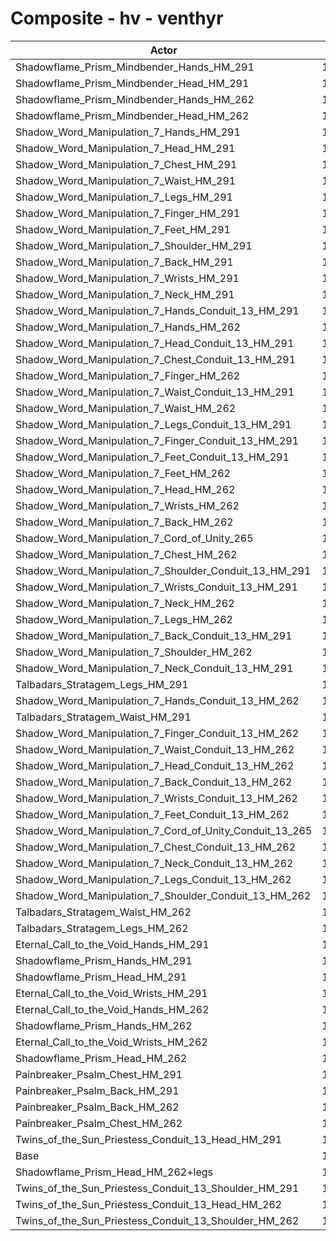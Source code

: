 # Composite - hv - venthyr
| Actor | DPS | Increase |
|---|:---:|:---:|
|Shadowflame_Prism_Mindbender_Hands_HM_291|14585|16.71%|
|Shadowflame_Prism_Mindbender_Head_HM_291|14561|16.52%|
|Shadowflame_Prism_Mindbender_Hands_HM_262|14369|14.98%|
|Shadowflame_Prism_Mindbender_Head_HM_262|14293|14.38%|
|Shadow_Word_Manipulation_7_Hands_HM_291|14062|12.53%|
|Shadow_Word_Manipulation_7_Head_HM_291|14051|12.44%|
|Shadow_Word_Manipulation_7_Chest_HM_291|14025|12.23%|
|Shadow_Word_Manipulation_7_Waist_HM_291|14009|12.10%|
|Shadow_Word_Manipulation_7_Legs_HM_291|14004|12.07%|
|Shadow_Word_Manipulation_7_Finger_HM_291|13989|11.94%|
|Shadow_Word_Manipulation_7_Feet_HM_291|13984|11.90%|
|Shadow_Word_Manipulation_7_Shoulder_HM_291|13942|11.56%|
|Shadow_Word_Manipulation_7_Back_HM_291|13941|11.56%|
|Shadow_Word_Manipulation_7_Wrists_HM_291|13931|11.48%|
|Shadow_Word_Manipulation_7_Neck_HM_291|13901|11.24%|
|Shadow_Word_Manipulation_7_Hands_Conduit_13_HM_291|13874|11.03%|
|Shadow_Word_Manipulation_7_Hands_HM_262|13867|10.97%|
|Shadow_Word_Manipulation_7_Head_Conduit_13_HM_291|13861|10.92%|
|Shadow_Word_Manipulation_7_Chest_Conduit_13_HM_291|13839|10.74%|
|Shadow_Word_Manipulation_7_Finger_HM_262|13834|10.70%|
|Shadow_Word_Manipulation_7_Waist_Conduit_13_HM_291|13819|10.58%|
|Shadow_Word_Manipulation_7_Waist_HM_262|13808|10.50%|
|Shadow_Word_Manipulation_7_Legs_Conduit_13_HM_291|13808|10.50%|
|Shadow_Word_Manipulation_7_Finger_Conduit_13_HM_291|13805|10.47%|
|Shadow_Word_Manipulation_7_Feet_Conduit_13_HM_291|13799|10.43%|
|Shadow_Word_Manipulation_7_Feet_HM_262|13788|10.33%|
|Shadow_Word_Manipulation_7_Head_HM_262|13787|10.33%|
|Shadow_Word_Manipulation_7_Wrists_HM_262|13784|10.31%|
|Shadow_Word_Manipulation_7_Back_HM_262|13783|10.29%|
|Shadow_Word_Manipulation_7_Cord_of_Unity_265|13768|10.17%|
|Shadow_Word_Manipulation_7_Chest_HM_262|13768|10.17%|
|Shadow_Word_Manipulation_7_Shoulder_Conduit_13_HM_291|13758|10.10%|
|Shadow_Word_Manipulation_7_Wrists_Conduit_13_HM_291|13752|10.05%|
|Shadow_Word_Manipulation_7_Neck_HM_262|13752|10.05%|
|Shadow_Word_Manipulation_7_Legs_HM_262|13750|10.03%|
|Shadow_Word_Manipulation_7_Back_Conduit_13_HM_291|13747|10.01%|
|Shadow_Word_Manipulation_7_Shoulder_HM_262|13730|9.87%|
|Shadow_Word_Manipulation_7_Neck_Conduit_13_HM_291|13714|9.75%|
|Talbadars_Stratagem_Legs_HM_291|13686|9.52%|
|Shadow_Word_Manipulation_7_Hands_Conduit_13_HM_262|13677|9.44%|
|Talbadars_Stratagem_Waist_HM_291|13675|9.43%|
|Shadow_Word_Manipulation_7_Finger_Conduit_13_HM_262|13648|9.22%|
|Shadow_Word_Manipulation_7_Waist_Conduit_13_HM_262|13622|9.01%|
|Shadow_Word_Manipulation_7_Head_Conduit_13_HM_262|13604|8.87%|
|Shadow_Word_Manipulation_7_Back_Conduit_13_HM_262|13604|8.86%|
|Shadow_Word_Manipulation_7_Wrists_Conduit_13_HM_262|13600|8.83%|
|Shadow_Word_Manipulation_7_Feet_Conduit_13_HM_262|13594|8.78%|
|Shadow_Word_Manipulation_7_Cord_of_Unity_Conduit_13_265|13584|8.70%|
|Shadow_Word_Manipulation_7_Chest_Conduit_13_HM_262|13582|8.69%|
|Shadow_Word_Manipulation_7_Neck_Conduit_13_HM_262|13560|8.51%|
|Shadow_Word_Manipulation_7_Legs_Conduit_13_HM_262|13559|8.51%|
|Shadow_Word_Manipulation_7_Shoulder_Conduit_13_HM_262|13554|8.46%|
|Talbadars_Stratagem_Waist_HM_262|13483|7.89%|
|Talbadars_Stratagem_Legs_HM_262|13439|7.54%|
|Eternal_Call_to_the_Void_Hands_HM_291|13417|7.37%|
|Shadowflame_Prism_Hands_HM_291|13404|7.26%|
|Shadowflame_Prism_Head_HM_291|13390|7.15%|
|Eternal_Call_to_the_Void_Wrists_HM_291|13269|6.18%|
|Eternal_Call_to_the_Void_Hands_HM_262|13221|5.79%|
|Shadowflame_Prism_Hands_HM_262|13209|5.70%|
|Eternal_Call_to_the_Void_Wrists_HM_262|13131|5.08%|
|Shadowflame_Prism_Head_HM_262|13076|4.64%|
|Painbreaker_Psalm_Chest_HM_291|12947|3.61%|
|Painbreaker_Psalm_Back_HM_291|12891|3.16%|
|Painbreaker_Psalm_Back_HM_262|12749|2.02%|
|Painbreaker_Psalm_Chest_HM_262|12708|1.69%|
|Twins_of_the_Sun_Priestess_Conduit_13_Head_HM_291|12501|0.04%|
|Base|12496|0.00%|
|Shadowflame_Prism_Head_HM_262+legs|12480|-0.13%|
|Twins_of_the_Sun_Priestess_Conduit_13_Shoulder_HM_291|12404|-0.74%|
|Twins_of_the_Sun_Priestess_Conduit_13_Head_HM_262|12277|-1.75%|
|Twins_of_the_Sun_Priestess_Conduit_13_Shoulder_HM_262|12228|-2.15%|
